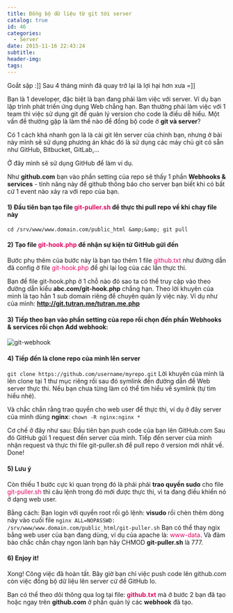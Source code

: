 ```yaml
---
title: Đồng bộ dữ liệu từ git tới server
catalog: true
id: 46
categories:
  - Server
date: 2015-11-16 22:43:24
subtitle:
header-img:
tags:
---
```


Goắt sặp :]] Sau 4 tháng mình đã quay trở lại là lợi hại hơn xưa =]]

Bạn là 1 developer, đặc biệt là bạn đang phải làm việc với server. Ví dụ bạn lập trình phát triến ứng dụng Web chẳng hạn. Bạn thường phải làm việc với 1 team thì việc sử dụng git để quản lý version cho code là điều dễ hiểu. Một vấn đề thường gặp là làm thế nào để đồng bộ code ở **git và server**?<!--more-->

Có 1 cách khá nhanh gọn là là cài git lên server của chính bạn, nhưng ở bài này mình sẽ sử dụng phương án khác đó là sử dụng các máy chủ git có sẵn như GitHub, Bitbucket, GitLab,...

Ở đây mình sẽ sử dụng GitHub để làm ví dụ.

Như **github.com** bạn vào phần setting của repo sẽ thấy 1 phần **Webhooks &amp; services** - tính năng này để github thông báo cho server bạn biết khi có bất cứ 1 event nào xảy ra với repo của bạn.

#### 1) Đầu tiên bạn tạo file <span style="color: #e20461;">git-puller.sh</span> để thực thi pull repo về khi chạy file này

`
cd /srv/www/www.domain.com/public_html &amp;&amp; git pull
`

#### 2) Tạo file <span style="color: #e20461;">git-hook.php</span> để nhận sự kiện từ GitHub gửi đến

<script src="https://gist.github.com/tutv95/1b8b6b356d8df16e44c0.js"></script>

Bước phụ thêm của bước này là bạn tạo thêm 1 file <span style="color: #e20461;">github.txt</span> như đường dẫn đã config ở file <span style="color: #e20461;">git-hook.php</span> để ghi lại log của các lần thực thi.

Bạn để file git-hook.php ở 1 chỗ nào đó sao ta có thể truy cập vào theo đường dẫn kiểu **abc.com/git-hook.php** chẳng hạn. Theo lời khuyên của mình là tạo hẳn 1 sub domain riêng để chuyên quản lý việc này. Ví dụ như của mình: **http://git.tutran.me/tutran.me.php**

#### 3) Tiếp theo bạn vào phần setting của repo rồi chọn đến phần **Webhooks &amp; services** rồi chọn Add webhook:

![git-webhook](http://blogk.xyz/wp-content/uploads/2015/11/git-webhook.png)

#### 4) Tiếp đến là clone repo của mình lên server

`
git clone https://github.com/username/myrepo.git
`
Lời khuyên của mình là lên clone tại 1 thư mục riêng rồi sau đó symlink đến đường dẫn để Web server thực thi. Nếu bạn chưa từng làm có thể tìm hiểu về symlink (tự tìm hiểu nhé).

Và chắc chắn rằng trao quyền cho web user để thực thi, ví dụ ở đây server của mình dùng **nginx**:
`
chown -R nginx:nginx *
`

Cơ chế ở đây như sau:
Đầu tiên bạn push code của bạn lên GitHub.com
Sau đó GitHub gửi 1 request đến server của mình.
Tiếp đến server của mình nhận request và thực thi file git-puller.sh để pull repo ở version mới nhất về. Done!

#### 5) Lưu ý

Còn thiếu 1 bước cực kì quan trọng đó là phải phải **trao quyền sudo** cho file <span style="color: #e20461;">git-puller.sh</span> thì câu lệnh trong đó mới được thực thi, vì ta đang điều khiển nó ở dạng web user.

Bằng cách: Bạn login với quyền root rồi gõ lệnh: **visudo** rồi chèn thêm dòng này vào cuối file
`
nginx ALL=NOPASSWD: /srv/www/www.domain.com/public_html/git-puller.sh
`
Bạn có thể thay ngix bằng web user của bạn đang dùng, ví dụ của apache là: <span style="color: #e20461;">www-data</span>. Và đảm bảo chắc chắn chạy ngon lành bạn hãy CHMOD **git-puller.sh** là 777.

#### 6) Enjoy it!

Xong! Công việc đã hoàn tất. Bây giờ bạn chỉ việc push code lên github.com còn việc đồng bộ dữ liệu lên server cứ để GitHub lo.

Bạn có thể theo dõi thông qua log tại file: **<span style="color: #e20461;">github.txt</span>** mà ở bước 2 bạn đã tạo hoặc ngay trên **github.com** ở phần quản lý các **webhook** đã tạo.